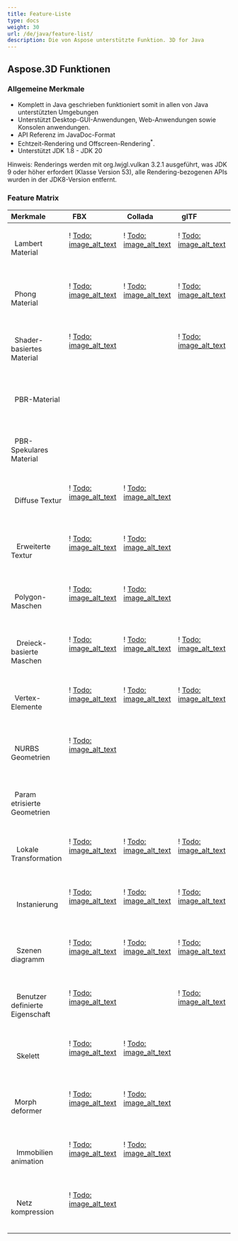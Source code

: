 ```yaml
---
title: Feature-Liste
type: docs
weight: 30
url: /de/java/feature-list/
description: Die von Aspose unterstützte Funktion. 3D for Java
---
```

##  **Aspose.3D Funktionen**
###  **Allgemeine Merkmale**
- Komplett in Java geschrieben funktioniert somit in allen von Java unterstützten Umgebungen
- Unterstützt Desktop-GUI-Anwendungen, Web-Anwendungen sowie Konsolen anwendungen.
- API Referenz im JavaDoc-Format
- Echtzeit-Rendering und Offscreen-Rendering<sup>*</sup>.
- Unterstützt JDK 1.8 - JDK 20



Hinweis: Renderings werden mit org.lwjgl.vulkan 3.2.1 ausgeführt, was JDK 9 oder höher erfordert (Klasse Version 53), alle Rendering-bezogenen APIs wurden in der JDK8-Version entfernt.

###  **Feature Matrix**

|**Merkmale** |` `FBX|` `Collada|` `glTF|` `glTF 2.0|` `U3D|` `PDF|` `STL|` `OBJ|` `PLY|` `3DS|` `ASE|` `X|` `3MF|` `RVM|` `Draco|
| :- | :- | :- | :- | :- | :- | :- | :- | :- | :- | :- | :- | :- | :- | :- | :- |
|` `Lambert Material|<p>! [Todo: image_alt_text](accept.png)</p><p> </p>|<p>! [Todo: image_alt_text](accept.png)</p><p> </p>|<p>! [Todo: image_alt_text](accept.png)</p><p> </p>| |<p>! [Todo: image_alt_text](accept.png)</p><p> </p>|<p>! [Todo: image_alt_text](accept.png)</p><p> </p>| |<p>! [Todo: image_alt_text](accept.png)</p><p> </p>| |<p>! [Todo: image_alt_text](accept.png)</p><p> </p>|<p>! [Todo: image_alt_text](accept.png)</p><p> </p>|<p>! [Todo: image_alt_text](accept.png)</p><p> </p>| | | |
|` `Phong Material|<p>! [Todo: image_alt_text](accept.png)</p><p> </p>|<p>! [Todo: image_alt_text](accept.png)</p><p> </p>|<p>! [Todo: image_alt_text](accept.png)</p><p> </p>| |<p>! [Todo: image_alt_text](accept.png)</p><p> </p>|<p>! [Todo: image_alt_text](accept.png)</p><p> </p>| |<p>! [Todo: image_alt_text](accept.png)</p><p> </p>| | |<p>! [Todo: image_alt_text](accept.png)</p><p> </p>|<p>! [Todo: image_alt_text](accept.png)</p><p> </p>| | | |
|` `Shader-basiertes Material|<p>! [Todo: image_alt_text](accept.png)</p><p> </p>| |<p>! [Todo: image_alt_text](accept.png)</p><p> </p>| | | | | | | | | | | | |
|` `PBR-Material| | | |<p>! [Todo: image_alt_text](accept.png)</p><p> </p>| | | | | | | | | | | |
|` `PBR-Spekulares Material| | | |<p>! [Todo: image_alt_text](accept.png)</p><p> </p>| | | | | | | | | | | |
|` `Diffuse Textur|<p>! [Todo: image_alt_text](accept.png)</p><p> </p>|<p>! [Todo: image_alt_text](accept.png)</p><p> </p>| |<p>! [Todo: image_alt_text](accept.png)</p><p> </p>|<p>! [Todo: image_alt_text](accept.png)</p><p> </p>|<p>! [Todo: image_alt_text](accept.png)</p><p> </p>| |<p>! [Todo: image_alt_text](accept.png)</p><p> </p>| |<p>! [Todo: image_alt_text](accept.png)</p><p> </p>|<p>! [Todo: image_alt_text](accept.png)</p><p> </p>|<p>! [Todo: image_alt_text](accept.png)</p><p> </p>|<p>! [Todo: image_alt_text](accept.png)</p><p> </p>| | |
|` ` Erweiterte Textur|<p>! [Todo: image_alt_text](accept.png)</p><p> </p>|<p>! [Todo: image_alt_text](accept.png)</p><p> </p>| |<p>! [Todo: image_alt_text](accept.png)</p><p> </p>|<p>! [Todo: image_alt_text](accept.png)</p><p> </p>|<p>! [Todo: image_alt_text](accept.png)</p><p> </p>| |<p>! [Todo: image_alt_text](accept.png)</p><p> </p>| | | | | | | |
|` `Polygon-Maschen|<p>! [Todo: image_alt_text](accept.png)</p><p> </p>|<p>! [Todo: image_alt_text](accept.png)</p><p> </p>| | | | | |<p>! [Todo: image_alt_text](accept.png)</p><p> </p>| | | | | |<p>! [Todo: image_alt_text](accept.png)</p><p> </p>| |
|` ` Dreieck-basierte Maschen|<p>! [Todo: image_alt_text](accept.png)</p><p> </p>|<p>! [Todo: image_alt_text](accept.png)</p><p> </p>|<p>! [Todo: image_alt_text](accept.png)</p><p> </p>|<p>! [Todo: image_alt_text](accept.png)</p><p> </p>|<p>! [Todo: image_alt_text](accept.png)</p><p> </p>|<p>! [Todo: image_alt_text](accept.png)</p><p> </p>|<p>! [Todo: image_alt_text](accept.png)</p><p> </p>|<p>! [Todo: image_alt_text](accept.png)</p><p> </p>|<p>! [Todo: image_alt_text](accept.png)</p><p> </p>|<p>! [Todo: image_alt_text](accept.png)</p><p> </p>|<p>! [Todo: image_alt_text](accept.png)</p><p> </p>|<p>! [Todo: image_alt_text](accept.png)</p><p> </p>|<p>! [Todo: image_alt_text](accept.png)</p><p> </p>|<p>! [Todo: image_alt_text](accept.png)</p><p> </p>|<p>! [Todo: image_alt_text](accept.png)</p><p> </p>|
|` `Vertex-Elemente|<p>! [Todo: image_alt_text](accept.png)</p><p> </p>|<p>! [Todo: image_alt_text](accept.png)</p><p> </p>|<p>! [Todo: image_alt_text](accept.png)</p><p> </p>|<p>! [Todo: image_alt_text](accept.png)</p><p> </p>|<p>! [Todo: image_alt_text](accept.png)</p><p> </p>|<p>! [Todo: image_alt_text](accept.png)</p><p> </p>| |<p>! [Todo: image_alt_text](accept.png)</p><p> </p>|<p>! [Todo: image_alt_text](accept.png)</p><p> </p>|<p>! [Todo: image_alt_text](accept.png)</p><p> </p>|<p>! [Todo: image_alt_text](accept.png)</p><p> </p>|<p>! [Todo: image_alt_text](accept.png)</p><p> </p>| | |<p>! [Todo: image_alt_text](accept.png)</p><p> </p>|
|` `NURBS Geometrien|<p>! [Todo: image_alt_text](accept.png)</p><p> </p>| | | | | | | | | | | | | | |
|` `Param etrisierte Geometrien| | | | | | | | | | | | | |<p>! [Todo: image_alt_text](accept.png)</p><p> </p>| |
|` ` Lokale Transformation|<p>! [Todo: image_alt_text](accept.png)</p><p> </p>|<p>! [Todo: image_alt_text](accept.png)</p><p> </p>|<p>! [Todo: image_alt_text](accept.png)</p><p> </p>|<p>! [Todo: image_alt_text](accept.png)</p><p> </p>|<p>! [Todo: image_alt_text](accept.png)</p><p> </p>|<p>! [Todo: image_alt_text](accept.png)</p><p> </p>| | | |<p>! [Todo: image_alt_text](accept.png)</p><p> </p>|<p>! [Todo: image_alt_text](accept.png)</p><p> </p>|<p>! [Todo: image_alt_text](accept.png)</p><p> </p>| |<p>! [Todo: image_alt_text](accept.png)</p><p> </p>| |
|` ` Instanierung|<p>! [Todo: image_alt_text](accept.png)</p><p> </p>|<p>! [Todo: image_alt_text](accept.png)</p><p> </p>|<p>! [Todo: image_alt_text](accept.png)</p><p> </p>|<p>! [Todo: image_alt_text](accept.png)</p><p> </p>|<p>! [Todo: image_alt_text](accept.png)</p><p> </p>|<p>! [Todo: image_alt_text](accept.png)</p><p> </p>| | | | | | | | | |
|` ` Szenen diagramm|<p>! [Todo: image_alt_text](accept.png)</p><p> </p>|<p>! [Todo: image_alt_text](accept.png)</p><p> </p>|<p>! [Todo: image_alt_text](accept.png)</p><p> </p>|<p>! [Todo: image_alt_text](accept.png)</p><p> </p>|<p>! [Todo: image_alt_text](accept.png)</p><p> </p>|<p>! [Todo: image_alt_text](accept.png)</p><p> </p>| | | |<p>! [Todo: image_alt_text](accept.png)</p><p> </p>| |<p>! [Todo: image_alt_text](accept.png)</p><p> </p>| |<p>! [Todo: image_alt_text](accept.png)</p><p> </p>| |
|` ` Benutzer definierte Eigenschaft|<p>! [Todo: image_alt_text](accept.png)</p><p> </p>| |<p>! [Todo: image_alt_text](accept.png)</p><p> </p>|<p>! [Todo: image_alt_text](accept.png)</p><p> </p>| | | | | | | | | | | |
|` ` Skelett|<p>! [Todo: image_alt_text](accept.png)</p><p> </p>|<p>! [Todo: image_alt_text](accept.png)</p><p> </p>| | | | | | | | | | | | | |
|` `Morph deformer|<p>! [Todo: image_alt_text](accept.png)</p><p> </p>|<p>! [Todo: image_alt_text](accept.png)</p><p> </p>| | | | | | | | | | | | | |
|` ` Immobilien animation|<p>! [Todo: image_alt_text](accept.png)</p><p> </p>|<p>! [Todo: image_alt_text](accept.png)</p><p> </p>| | | | | | | | | | | | | |
|` ` Netz kompression|<p>! [Todo: image_alt_text](accept.png)</p><p> </p>| | | |<p>! [Todo: image_alt_text](accept.png)</p><p> </p>|<p>! [Todo: image_alt_text](accept.png)</p><p> </p>| | | | | | |<p>! [Todo: image_alt_text](accept.png)</p><p> </p>| |<p>! [Todo: image_alt_text](accept.png)</p><p> </p>|

